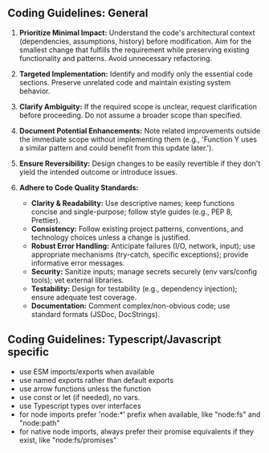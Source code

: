 ## Coding Guidelines: General

1. **Prioritize Minimal Impact:** Understand the code's architectural context (dependencies, assumptions, history) before modification. Aim for the smallest change that fulfills the requirement while preserving existing functionality and patterns. Avoid unnecessary refactoring.

2. **Targeted Implementation:** Identify and modify only the essential code sections. Preserve unrelated code and maintain existing system behavior.

3. **Clarify Ambiguity:** If the required scope is unclear, request clarification before proceeding. Do not assume a broader scope than specified.

5. **Document Potential Enhancements:** Note related improvements outside the immediate scope without implementing them (e.g., 'Function Y uses a similar pattern and could benefit from this update later.').

6. **Ensure Reversibility:** Design changes to be easily revertible if they don't yield the intended outcome or introduce issues.

7. **Adhere to Code Quality Standards:**
   - **Clarity & Readability:** Use descriptive names; keep functions concise and single-purpose; follow style guides (e.g., PEP 8, Prettier).
   - **Consistency:** Follow existing project patterns, conventions, and technology choices unless a change is justified.
   - **Robust Error Handling:** Anticipate failures (I/O, network, input); use appropriate mechanisms (try-catch, specific exceptions); provide informative error messages.
   - **Security:** Sanitize inputs; manage secrets securely (env vars/config tools); vet external libraries.
   - **Testability:** Design for testability (e.g., dependency injection); ensure adequate test coverage.
   - **Documentation:** Comment complex/non-obvious code; use standard formats (JSDoc, DocStrings).

## Coding Guidelines: Typescript/Javascript specific

- use ESM imports/exports when available
- use named exports rather than default exports
- use arrow functions unless the function
- use const or let (if needed), no vars.
- use Typescript types over interfaces
- for node imports prefer 'node:*' prefix when available, like "node:fs" and "node:path"
- for native node imports, always prefer their promise equivalents if they exist, like "node:fs/promises"
